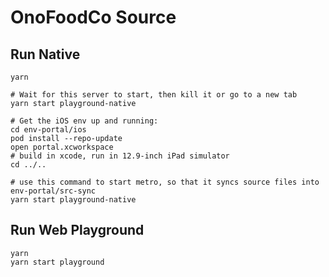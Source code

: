 # OnoFoodCo Source

## Run Native

```
yarn

# Wait for this server to start, then kill it or go to a new tab
yarn start playground-native

# Get the iOS env up and running:
cd env-portal/ios
pod install --repo-update
open portal.xcworkspace
# build in xcode, run in 12.9-inch iPad simulator
cd ../..

# use this command to start metro, so that it syncs source files into env-portal/src-sync
yarn start playground-native
```

## Run Web Playground

```
yarn
yarn start playground
```
